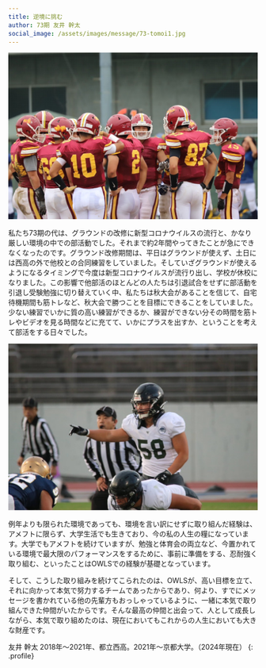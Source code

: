 ```yaml
---
title: 逆境に挑む
author: 73期 友井 幹太
social_image: /assets/images/message/73-tomoi1.jpg
---
```


![友井 高校時写真](/assets/images/message/73-tomoi1.jpg)

私たち73期の代は、グラウンドの改修に新型コロナウイルスの流行と、かなり厳しい環境の中での部活動でした。それまで約2年間やってきたことが急にできなくなったのです。グラウンド改修期間は、平日はグラウンドが使えず、土日には西高の外で他校との合同練習をしていました。そしていざグラウンドが使えるようになるタイミングで今度は新型コロナウイルスが流行り出し、学校が休校になりました。この影響で他部活のほとんどの人たちは引退試合をせずに部活動を引退し受験勉強に切り替えていく中、私たちは秋大会があることを信じて、自宅待機期間も筋トレなど、秋大会で勝つことを目標にできることをしていました。少ない練習でいかに質の高い練習ができるか、練習ができない分その時間を筋トレやビデオを見る時間などに充てて、いかにプラスを出すか、ということを考えて部活をする日々でした。

![友井 大学時写真](/assets/images/message/73-tomoi2.jpg)

例年よりも限られた環境であっても、環境を言い訳にせずに取り組んだ経験は、アメフトに限らず、大学生活でも生きており、今の私の人生の糧になっています。大学でもアメフトを続けていますが、勉強と体育会の両立など、今置かれている環境で最大限のパフォーマンスをするために、事前に準備をする、忍耐強く取り組む、といったことはOWLSでの経験が基礎となっています。

そして、こうした取り組みを続けてこられたのは、OWLSが、高い目標を立て、それに向かって本気で努力するチームであったからであり、何より、すでにメッセージを書かれている他の先輩方もおっしゃっているように、一緒に本気で取り組んできた仲間がいたからです。そんな最高の仲間と出会って、人として成長しながら、本気で取り組めたのは、現在においてもこれからの人生においても大きな財産です。

友井 幹太
2018年〜2021年、都立西高。2021年〜京都大学。（2024年現在）
{: .profile}
